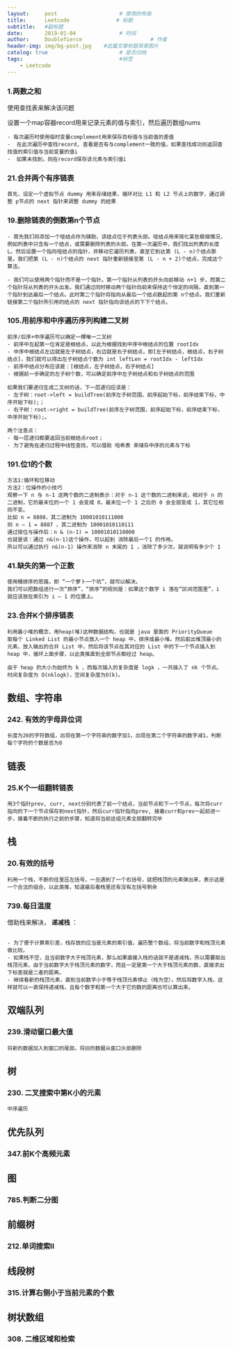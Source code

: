 ```yaml
---
layout:     post                    # 使用的布局
title:      Leetcode               # 标题 
subtitle:   #副标题
date:       2019-01-04              # 时间
author:     Doublefierce                      # 作者
header-img: img/bg-post.jpg    #这篇文章标题背景图片
catalog: true                       # 是否归档
tags:                               #标签
    - Leetcode
---
```


### 1.两数之和

使用查找表来解决该问题

设置一个map容器record用来记录元素的值与索引，然后遍历数组nums

	- 每次遍历时使用临时变量complement用来保存目标值与当前值的差值
	-  在此次遍历中查找record, 查看是否有与complement一致的值，如果查找成功则返回查找值的索引值与当前变量的值i
	-  如果未找到，则在record保存该元素与索引值i

### 21.合并两个有序链表

```
首先，设定一个虚拟节点 dummy 用来存储结果，循环对比 L1 和 L2 节点上的数字，通过调整 p节点的 next 指针来调整 dummy 的结果
```

### 19.删除链表的倒数第n个节点

```
- 首先我们将添加一个哑结点作为辅助，该结点位于列表头部。哑结点用来简化某些极端情况，例如列表中只含有一个结点，或需要删除列表的头部。在第一次遍历中，我们找出列表的长度 L。然后设置一个指向哑结点的指针，并移动它遍历列表，直至它到达第 (L - n)个结点那里。我们把第 (L - n)个结点的 next 指针重新链接至第 (L - n + 2)个结点，完成这个算法。

- 我们可以使用两个指针而不是一个指针。第一个指针从列表的开头向前移动 n+1 步，而第二个指针将从列表的开头出发。我们通过同时移动两个指针向前来保持这个恒定的间隔，直到第一个指针到达最后一个结点。此时第二个指针将指向从最后一个结点数起的第 n个结点。我们重新链接第二个指针所引用的结点的 next 指针指向该结点的下下个结点。

```

### 105.用前序和中序遍历序列构建二叉树

```
前序/后序+中序遍历可以确定一棵唯一二叉树
- 前序中左起第一位肯定是根结点，以此为根据找到中序中根结点的位置 rootIdx
- 中序中根结点左边就是左子树结点，右边就是右子树结点，即[左子树结点，根结点，右子树结点]，我们就可以得出左子树结点个数为 int leftLen = rootIdx - leftIdx
- 前序中结点分布应该是：[根结点，左子树结点，右子树结点]
- 根据前一步确定的左子树个数，可以确定前序中左子树结点和右子树结点的范围

如果我们要递归生成二叉树的话，下一层递归应该是：
- 左子树：root->left = buildTree(前序左子树范围，前序起始下标，前序结束下标，中序开始下标);；
- 右子树：root->right = buildTree(前序左子树范围，前序起始下标，前序结束下标，中序开始下标);。

两个注意点：
- 每一层递归都要返回当前根结点root；
- 为了避免在递归过程中线性查找，可以借助 哈希表 来储存中序的元素与下标
```

### 191.位1的个数

```
方法1:循环和位移动
方法2：位操作的小技巧
观察一下 n 与 n-1 这两个数的二进制表示：对于 n-1 这个数的二进制来说，相对于 n 的二进制，它的最末位的一个 1 会变成 0，最末位一个 1 之后的 0 会全部变成 1，其它位相同不变。
比如 n = 8888，其二进制为 10001010111000
则 n – 1 = 8887 ，其二进制为 10001010110111
通过按位与操作后：n & (n-1) = 10001010110000
也就是说：通过 n&(n-1)这个操作，可以起到 消除最后一个1 的作用。
所以可以通过执行 n&(n-1) 操作来消除 n 末尾的 1 ，消除了多少次，就说明有多少个 1 
```

### 41.缺失的第一个正数

```
使用桶排序的思路，即 “一个萝卜一个坑”，就可以解决。
我们可以把数组进行一次“排序”，“排序”的规则是：如果这个数字 i 落在“区间范围里”，i 就应该放在索引为 i – 1 的位置上。
```

### 23.合并K个排序链表

```
利用最小堆的概念，用heap(堆)这种数据结构，也就是 java 里面的 PriorityQueue
取每个 Linked List 的最小节点放入一个 heap 中，排序成最小堆。然后取出堆顶最小的元素，放入输出的合并 List 中，然后将该节点在其对应的 List 中的下一个节点插入到 heap 中，循环上面步骤，以此类推直到全部节点都经过 heap。

由于 heap 的大小为始终为 k ，而每次插入的复杂度是 logk ，一共插入了 nk 个节点。时间复杂度为 O(nklogk)，空间复杂度为O(k)。
```

## 数组、字符串

### 242. 有效的字母异位词

```
长度为26的字符数组，出现在第一个字符串的数字加1，出现在第二个字符串的数字减1，判断每个字符的个数是否为0
```

## 链表

### 25.K个一组翻转链表

```
用3个指针prev, curr, next分别代表了前一个结点，当前节点和下一个节点，每次将curr指向的下一个节点保存到next指针，然后curr指针指向prev, 接着curr和prev一起前进一步，接着不断的执行之前的步骤，知道将当前这组元素全部翻转完毕
```

## 栈

### 20.有效的括号

```
利用一个栈，不断的往里压左括号，一旦遇到了一个右括号，就把栈顶的元素弹出来，表示这是一个合法的组合，以此类推，知道最后看栈里还有没有左括号剩余
```

### 739.每日温度

借助栈来解决， **递减栈** ：

```

- 为了便于计算索引差，栈存放的应当是元素的索引值，遍历整个数组，将当前数字和栈顶元素做比较。
- 如果栈不空，且当前数字大于栈顶元素，那么如果直接入栈的话就不是递减栈，所以需要取出栈顶元素，由于当前数字大于栈顶元素的数字，而且一定是第一个大于栈顶元素的数，直接求出下标差就是二者的距离。
- 继续看新的栈顶元素，直到当前数字小于等于栈顶元素停止（栈为空），然后将数字入栈，这样就可以一直保持递减栈，且每个数字和第一个大于它的数的距离也可以算出来。
```

## 双端队列

### 239.滑动窗口最大值

```
将新的数据加入到窗口的尾部，将旧的数据从窗口头部删除
```

## 树

### 230. 二叉搜索中第K小的元素

```
中序遍历
```

## 优先队列

### 347.前K个高频元素

## 图

### 785.判断二分图

## 前缀树

### 212.单词搜索II

## 线段树

### 315.计算右侧小于当前元素的个数

## 树状数组

### 308. 二维区域和检索

